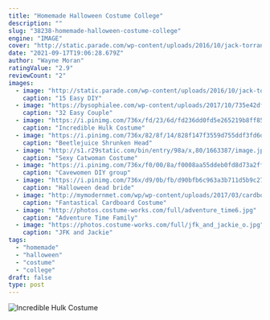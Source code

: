 ```yaml
---
title: "Homemade Halloween Costume College"
description: ""
slug: "38238-homemade-halloween-costume-college"
engine: "IMAGE"
cover: "http://static.parade.com/wp-content/uploads/2016/10/jack-torrance-the-shining-halloween-costume.jpg"
date: "2021-09-17T19:06:28.679Z"
author: "Wayne Moran"
ratingValue: "2.9"
reviewCount: "2"
images:
  - image: "http://static.parade.com/wp-content/uploads/2016/10/jack-torrance-the-shining-halloween-costume.jpg"
    caption: "15 Easy DIY"
  - image: "https://bysophialee.com/wp-content/uploads/2017/10/735e42dfe5a2ac27e2bbc100ee77be80.jpg"
    caption: "32 Easy Couple"
  - image: "https://i.pinimg.com/736x/fd/23/6d/fd236dd0fd5e265219b8ff859fb85b73--incredible-hulk-costume-awesome-costumes.jpg"
    caption: "Incredible Hulk Costume"
  - image: "https://i.pinimg.com/736x/82/8f/14/828f147f3559d755ddf3fd6dd347668f--creative-halloween-costumes-funny-halloween.jpg"
    caption: "Beetlejuice Shrunken Head"
  - image: "http://s1.r29static.com/bin/entry/98a/x,80/1663387/image.jpg"
    caption: "Sexy Catwoman Costume"
  - image: "https://i.pinimg.com/736x/f0/00/8a/f0008aa55ddeb0fd8d73a2ff5eda0dd6--group-costumes-costumes-for-halloween.jpg"
    caption: "Cavewomen DIY group"
  - image: "https://i.pinimg.com/736x/d9/0b/fb/d90bfb6c963a3b711d5b9c278c713572.jpg"
    caption: "Halloween dead bride"
  - image: "http://mymodernmet.com/wp/wp-content/uploads/2017/03/cardboard-knight-costume-diy-21.jpg"
    caption: "Fantastical Cardboard Costume"
  - image: "http://photos.costume-works.com/full/adventure_time6.jpg"
    caption: "Adventure Time Family"
  - image: "https://photos.costume-works.com/full/jfk_and_jackie_o.jpg"
    caption: "JFK and Jackie"
tags:
  - "homemade"
  - "halloween"
  - "costume"
  - "college"
draft: false
type: post
---
```



![Incredible Hulk Costume](https://i.pinimg.com/736x/fd/23/6d/fd236dd0fd5e265219b8ff859fb85b73--incredible-hulk-costume-awesome-costumes.jpg "Incredible Hulk Costume")


<!--inArticleAds-->

<!--galleryOne-->


<!--inArticleAds-->

<!--galleryTwo-->


<!--galleryThree-->

